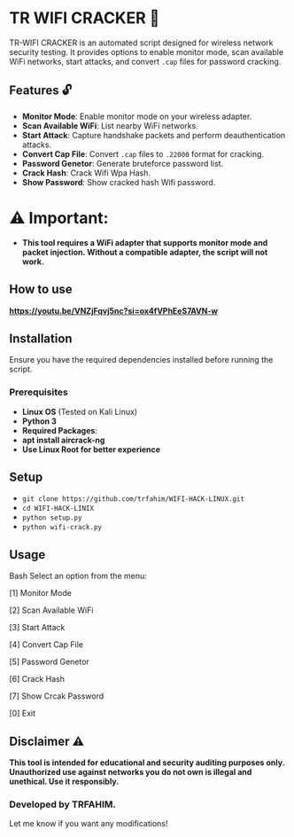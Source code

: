 # TR WIFI CRACKER 🛜

TR-WIFI CRACKER is an automated script designed for wireless network security testing. It provides options to enable monitor mode, scan available WiFi networks, start attacks, and convert `.cap` files for password cracking.

## Features 🔓

- **Monitor Mode**: Enable monitor mode on your wireless adapter.
- **Scan Available WiFi**: List nearby WiFi networks.
- **Start Attack**: Capture handshake packets and perform deauthentication attacks.
- **Convert Cap File**: Convert `.cap` files to `.22000` format for cracking.
- **Password Genetor**: Generate bruteforce password list.
- **Crack Hash**: Crack Wifi Wpa Hash.
- **Show Password**: Show cracked hash Wifi password.
# ⚠️ Important: 
- **This tool requires a WiFi adapter that supports monitor mode and packet injection. Without a compatible adapter, the script will not work.**
## How to use
**https://youtu.be/VNZjFqvj5nc?si=ox4fVPhEeS7AVN-w**
## Installation
Ensure you have the required dependencies installed before running the script.

### Prerequisites

- **Linux OS** (Tested on Kali Linux)
- **Python 3**
- **Required Packages**:
- **apt install aircrack-ng**
- **Use Linux Root for better experience**

## Setup
- `git clone https://github.com/trfahim/WIFI-HACK-LINUX.git`
- `cd WIFI-HACK-LINIX`
- `python setup.py`
- `python wifi-crack.py`

## Usage
Bash
Select an option from the menu:

[1] Monitor Mode

[2] Scan Available WiFi

[3] Start Attack

[4] Convert Cap File

[5] Password Genetor

[6] Crack Hash

[7] Show Crcak Password 

[0] Exit

## Disclaimer ⚠️

**This tool is intended for educational and security auditing purposes only. Unauthorized use against networks you do not own is illegal and unethical. Use it responsibly.**


### Developed by TRFAHIM.

Let me know if you want any modifications!


  
